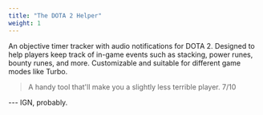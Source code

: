 ```yaml
---
title: "The DOTA 2 Helper"
weight: 1
---
```


An objective timer tracker with audio notifications for DOTA 2. Designed to help players keep track of in-game events such as stacking, power runes, bounty runes, and more. Customizable and suitable for different game modes like Turbo.

> A handy tool that'll make you a slightly less terrible player. 7/10

--- IGN, probably.
